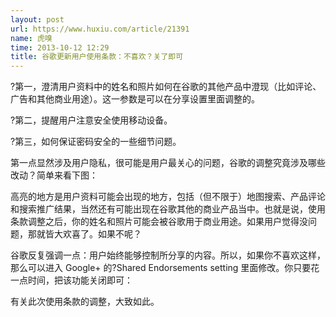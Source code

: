 ```yaml
---
layout: post
url: https://www.huxiu.com/article/21391
name: 虎嗅
time: 2013-10-12 12:29
title: 谷歌更新用户使用条款：不喜欢？关了即可
---
```

?第一，澄清用户资料中的姓名和照片如何在谷歌的其他产品中澄现（比如评论、广告和其他商业用途）。这一参数是可以在分享设置里面调整的。

?第二，提醒用户注意安全使用移动设备。

?第三，如何保证密码安全的一些细节问题。

第一点显然涉及用户隐私，很可能是用户最关心的问题，谷歌的调整究竟涉及哪些改动？简单来看下图：

高亮的地方是用户资料可能会出现的地方，包括（但不限于）地图搜索、产品评论和搜索推广结果，当然还有可能出现在谷歌其他的商业产品当中。也就是说，使用条款调整之后，你的姓名和照片可能会被谷歌用于商业用途。如果用户觉得没问题，那就皆大欢喜了。如果不呢？

谷歌反复强调一点：用户始终能够控制所分享的内容。所以，如果你不喜欢这样，那么可以进入 Google+ 的?Shared Endorsements setting 里面修改。你只要花一点时间，把该功能关闭即可：

有关此次使用条款的调整，大致如此。

